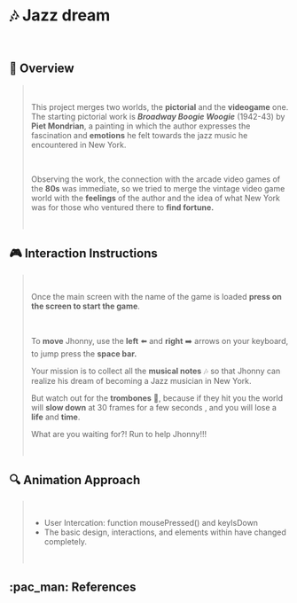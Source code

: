 #  :notes:  Jazz dream

<br>

## :space_invader: Overview
> 
> <br>
> 
>This project merges two worlds, the **pictorial** and the **videogame** one. The starting pictorial work is ***Broadway Boogie Woogie*** (1942-43) by **Piet Mondrian**, a painting in which the author expresses the fascination and **emotions** he felt towards the jazz music he encountered in New York.
> 
> <br>
> 
> Observing the work, the connection with the arcade video games of the **80s** was immediate, so we tried to merge the vintage video game world with the **feelings** of the author and the idea of ​​what New York was for those who ventured there to **find fortune.**
> 
> <br>
> 

## :video_game: Interaction Instructions
> 
> <br>
> 
>Once the main screen with the name of the game is loaded **press on the screen to start the game**. 
> 
> <br>
> 
>To **move** Jhonny, use the **left** :arrow_left: and **right** :arrow_right: arrows on your keyboard, to jump press the **space bar.**
>
> Your mission is to collect all the **musical notes** :notes: so that Jhonny can realize his dream of becoming a Jazz musician in New York. 
>
>But watch out for the **trombones** :trumpet:, because if they hit you the world will **slow down** at 30 frames for a few seconds , and you will lose a **life** and **time**. 
>
>What are you waiting for?! Run to help Jhonny!!!
> 
> <br>
> 

## :mag: Animation Approach
> 
> <br>
> 
> - User Intercation: function mousePressed() and keyIsDown
> - The basic design, interactions, and elements within have changed completely.
> 
> <br>
> 

## :pac_man: References